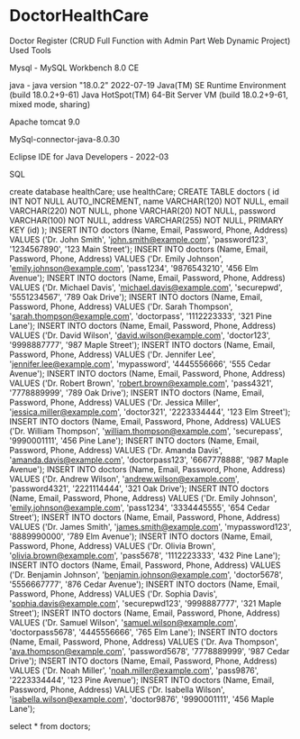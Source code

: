 # DoctorHealthCare

Doctor Register (CRUD Full Function with Admin Part Web Dynamic Project)
Used Tools

Mysql - MySQL Workbench 8.0 CE

java - java version "18.0.2" 2022-07-19
Java(TM) SE Runtime Environment (build 18.0.2+9-61)
Java HotSpot(TM) 64-Bit Server VM (build 18.0.2+9-61, mixed mode, sharing)

Apache tomcat 9.0

MySql-connector-java-8.0.30

Eclipse IDE for Java Developers - 2022-03

SQL

create database healthCare;
use healthCare;
CREATE TABLE doctors (
    id INT NOT NULL AUTO_INCREMENT,
    name VARCHAR(120) NOT NULL,
    email VARCHAR(220) NOT NULL,
    phone VARCHAR(20) NOT NULL,
    password VARCHAR(100) NOT NULL,
    address VARCHAR(255) NOT NULL,
    PRIMARY KEY (id)
);
INSERT INTO doctors (Name, Email, Password, Phone, Address) VALUES ('Dr. John Smith', 'john.smith@example.com', 'password123', '1234567890', '123 Main Street');
INSERT INTO doctors (Name, Email, Password, Phone, Address) VALUES ('Dr. Emily Johnson', 'emily.johnson@example.com', 'pass1234', '9876543210', '456 Elm Avenue');
INSERT INTO doctors (Name, Email, Password, Phone, Address) VALUES ('Dr. Michael Davis', 'michael.davis@example.com', 'securepwd', '5551234567', '789 Oak Drive');
INSERT INTO doctors (Name, Email, Password, Phone, Address) VALUES ('Dr. Sarah Thompson', 'sarah.thompson@example.com', 'doctorpass', '1112223333', '321 Pine Lane');
INSERT INTO doctors (Name, Email, Password, Phone, Address) VALUES ('Dr. David Wilson', 'david.wilson@example.com', 'doctor123', '9998887777', '987 Maple Street');
INSERT INTO doctors (Name, Email, Password, Phone, Address) VALUES ('Dr. Jennifer Lee', 'jennifer.lee@example.com', 'mypassword', '4445556666', '555 Cedar Avenue');
INSERT INTO doctors (Name, Email, Password, Phone, Address) VALUES ('Dr. Robert Brown', 'robert.brown@example.com', 'pass4321', '7778889999', '789 Oak Drive');
INSERT INTO doctors (Name, Email, Password, Phone, Address) VALUES ('Dr. Jessica Miller', 'jessica.miller@example.com', 'doctor321', '2223334444', '123 Elm Street');
INSERT INTO doctors (Name, Email, Password, Phone, Address) VALUES ('Dr. William Thompson', 'william.thompson@example.com', 'securepass', '9990001111', '456 Pine Lane');
INSERT INTO doctors (Name, Email, Password, Phone, Address) VALUES ('Dr. Amanda Davis', 'amanda.davis@example.com', 'doctorpass123', '6667778888', '987 Maple Avenue');
INSERT INTO doctors (Name, Email, Password, Phone, Address) VALUES ('Dr. Andrew Wilson', 'andrew.wilson@example.com', 'password4321', '2221114444', '321 Oak Drive');
INSERT INTO doctors (Name, Email, Password, Phone, Address) VALUES ('Dr. Emily Johnson', 'emily.johnson@example.com', 'pass1234', '3334445555', '654 Cedar Street');
INSERT INTO doctors (Name, Email, Password, Phone, Address) VALUES ('Dr. James Smith', 'james.smith@example.com', 'mypassword123', '8889990000', '789 Elm Avenue');
INSERT INTO doctors (Name, Email, Password, Phone, Address) VALUES ('Dr. Olivia Brown', 'olivia.brown@example.com', 'pass5678', '1112223333', '432 Pine Lane');
INSERT INTO doctors (Name, Email, Password, Phone, Address) VALUES ('Dr. Benjamin Johnson', 'benjamin.johnson@example.com', 'doctor5678', '5556667777', '876 Cedar Avenue');
INSERT INTO doctors (Name, Email, Password, Phone, Address) VALUES ('Dr. Sophia Davis', 'sophia.davis@example.com', 'securepwd123', '9998887777', '321 Maple Street');
INSERT INTO doctors (Name, Email, Password, Phone, Address) VALUES ('Dr. Samuel Wilson', 'samuel.wilson@example.com', 'doctorpass5678', '4445556666', '765 Elm Lane');
INSERT INTO doctors (Name, Email, Password, Phone, Address) VALUES ('Dr. Ava Thompson', 'ava.thompson@example.com', 'password5678', '7778889999', '987 Cedar Drive');
INSERT INTO doctors (Name, Email, Password, Phone, Address) VALUES ('Dr. Noah Miller', 'noah.miller@example.com', 'pass9876', '2223334444', '123 Pine Avenue');
INSERT INTO doctors (Name, Email, Password, Phone, Address) VALUES ('Dr. Isabella Wilson', 'isabella.wilson@example.com', 'doctor9876', '9990001111', '456 Maple Lane');

select * from doctors;
